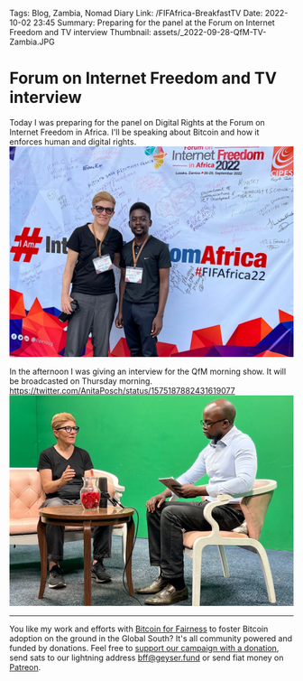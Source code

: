 Tags: Blog, Zambia, Nomad Diary
Link: /FIFAfrica-BreakfastTV
Date: 2022-10-02 23:45
Summary: Preparing for the panel at the Forum on Internet Freedom and TV interview
Thumbnail: assets/_2022-09-28-QfM-TV-Zambia.JPG

# Forum on Internet Freedom and TV interview

Today I was preparing for the panel on Digital Rights at the Forum on Internet Freedom in Africa. I'll be speaking about Bitcoin and how it enforces human and digital rights. 
![Meeting with Emmanuel who is organizing my talk at the University of Zambia](assets/_2022-09-28-Emmanuel.JPG)

In the afternoon I was giving an interview for the QfM morning show. It will be broadcasted on Thursday morning. 
https://twitter.com/AnitaPosch/status/1575187882431619077
![Guest at QfM Zambia for their morning show](assets/_2022-09-28-QfM-TV-Zambia.JPG)


---
You like my work and efforts with [Bitcoin for Fairness](https://bffbtc.org) to foster Bitcoin adoption on the ground in the Global South? It's all community powered and funded by donations. Feel free to [support our campaign with a donation](https://anita.link/geyser), send sats to our lightning address bff@geyser.fund or send fiat money on [Patreon](https://patreon.com/anitaposch).